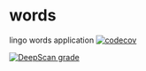 # words
lingo words application
[![codecov](https://codecov.io/gh/jacocloeteHU/words/branch/master/graph/badge.svg?token=01QIR7QIV6)](https://codecov.io/gh/jacocloeteHU/words)

[![DeepScan grade](https://deepscan.io/api/teams/9666/projects/12249/branches/186803/badge/grade.svg?token=a1fa0980263b30233c0ddf1e9c3ed778290db2ee)](https://deepscan.io/dashboard#view=project&tid=9666&pid=12249&bid=186803)
